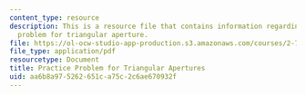 ```yaml
---
content_type: resource
description: This is a resource file that contains information regarding practice
  problem for triangular aperture.
file: https://ol-ocw-studio-app-production.s3.amazonaws.com/courses/2-71-optics-spring-2014/aa6b8a975262651ca75c2c6ae670932f_MIT2_71S14_apertures.pdf
file_type: application/pdf
resourcetype: Document
title: Practice Problem for Triangular Apertures
uid: aa6b8a97-5262-651c-a75c-2c6ae670932f
---
```


